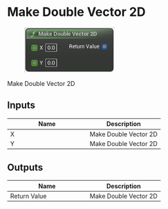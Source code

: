 # Make Double Vector 2D

<div align="left" data-full-width="false">

<figure><img src="../../../../api/Math/Vector2D/Make_Double_Vector_2D.png" alt=""><figcaption></figcaption></figure>

</div>

Make Double Vector 2D

## Inputs

<table><thead><tr><th width="170">Name</th><th>Description</th></tr></thead><tbody><tr><td>X</td><td>Make Double Vector 2D</td></tr><tr><td>Y</td><td>Make Double Vector 2D</td></tr></tbody></table>

## Outputs

<table><thead><tr><th width="170">Name</th><th>Description</th></tr></thead><tbody><tr><td>Return Value</td><td>Make Double Vector 2D</td></tr></tbody></table>
